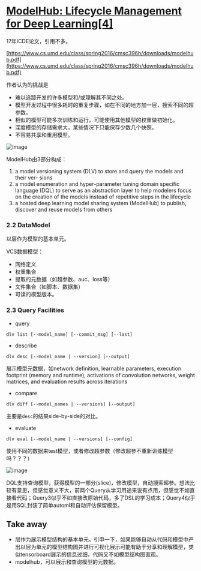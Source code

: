 # [ModelHub: Lifecycle Management for Deep Learning[4]](https://github.com/egolearner/paper-note/issues/16)

17年ICDE论文，引用不多。

[https://www.cs.umd.edu/class/spring2016/cmsc396h/downloads/modelhub.pdf](https://www.cs.umd.edu/class/spring2016/cmsc396h/downloads/modelhub.pdf)

作者认为的挑战是

- 难以追踪开发的许多模型和/或理解其不同之处。
- 模型开发过程中很多耗时的重复步骤，如在不同的地方加一层，搜索不同的超参数。
- 相似的模型可能多次训练和运行，可能使用其他模型的权重做初始化。
- 深度模型的存储需求大，某些情况下只能保存少数几个快照。
- 不容易共享和重用模型。

![image](https://user-images.githubusercontent.com/45122959/93714307-43d53800-fb94-11ea-9e45-af3714bfae4b.png)

ModelHub由3部分构成：

1. a model versioning system (DLV) to store and query the models and their ver- sions
2. a model enumeration and hyper-parameter tuning domain specific language (DQL) to serve as an abstraction layer to help modelers focus on the creation of the models instead of repetitive steps in the lifecycle
3. a hosted deep learning model sharing system (ModelHub) to publish, discover and reuse models from others

### 2.2 DataModel

以层作为模型的基本单元。

VCS数据模型：

- 网络定义
- 权重集合
- 提取的元数据（如超参数、auc、loss等）
- 文件集合（如脚本、数据集）
- 可读的模型版本。

### 2.3 Query Facilities

- query

`dlv list [--model_name] [--commit_msg] [--last]`

- describe

`dlv desc [--model_name | --version] [--output]`

展示模型元数据，如network definition, learnable parameters, execution footprint (memory and runtime), activations of convolution networks, weight matrices, and evaluation results across iterations

- compare

`dlv diff [--model_names | --versions] [--output]`

主要是`desc`的结果side-by-side的对比。

- evaluate

`dlv eval [--model_name | --versions] [--config]`

使用不同的数据来test模型，或者修改超参数（修改超参不重新训练模型吗？？？）

![image](https://user-images.githubusercontent.com/45122959/93714309-49328280-fb94-11ea-8d62-d8e6e04917aa.png)


DQL支持查询模型，获得模型的一部分(slice)，修改模型，自动搜索超参。想法比较有意思，但感觉意义不大，前两个Query从学习用途来说有点用，但感觉不如直接看代码；Query3似乎不如直接改原始代码，多了DSL的学习成本；Query4似乎是用SQL封装了简单automl和自动评估保留模型。

## Take away

- 层作为展示模型结构的基本单元。引申一下，如果能够自动从代码和模型中产出以层为单元的模型结构图并进行可视化展示可能有助于分享和理解模型，类似tensorboard展示的信息过细，代码又不如模型结构图直观。
- modelhub，可以展示和查询模型的元数据。
